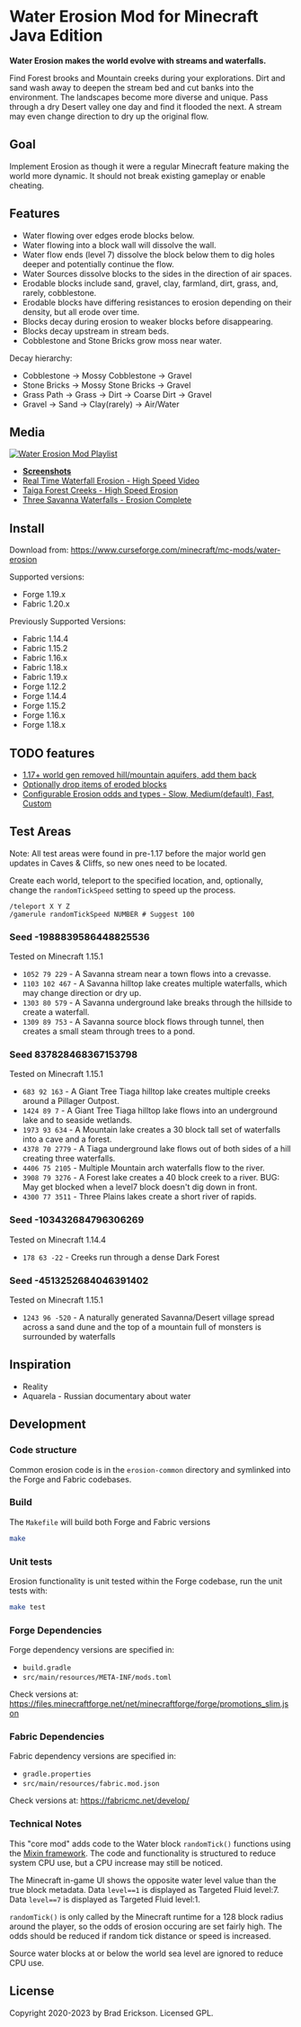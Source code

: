 # Water Erosion Mod for Minecraft Java Edition

**Water Erosion makes the world evolve with streams and waterfalls.**

Find Forest brooks and Mountain creeks during your explorations. Dirt and sand
wash away to deepen the stream bed and cut banks into the environment. The
landscapes become more diverse and unique. Pass through a dry Desert valley one
day and find it flooded the next. A stream may even change direction to dry up
the original flow.

## Goal

Implement Erosion as though it were a regular Minecraft feature making the world
more dynamic. It should not break existing gameplay or enable cheating.

## Features

* Water flowing over edges erode blocks below.
* Water flowing into a block wall will dissolve the wall.
* Water flow ends (level 7) dissolve the block below them to dig holes deeper
  and potentially continue the flow.
* Water Sources dissolve blocks to the sides in the direction of air spaces.
* Erodable blocks include sand, gravel, clay, farmland, dirt, grass, and,
  rarely, cobblestone.
* Erodable blocks have differing resistances to erosion depending on their
  density, but all erode over time.
* Blocks decay during erosion to weaker blocks before disappearing.
* Blocks decay upstream in stream beds.
* Cobblestone and Stone Bricks grow moss near water.

Decay hierarchy:

* Cobblestone -> Mossy Cobblestone -> Gravel
* Stone Bricks -> Mossy Stone Bricks -> Gravel
* Grass Path -> Grass -> Dirt -> Coarse Dirt -> Gravel
* Gravel -> Sand -> Clay(rarely) -> Air/Water

## Media

[![Water Erosion Mod Playlist](https://i.imgur.com/azPKFFY.png)](https://www.youtube.com/watch?v=ZQbcPGYTRvA&list=PLFgkjwcnVWJXh0zbaWK0F6OyW_pZOFS9d)

* **[Screenshots](https://www.curseforge.com/minecraft/mc-mods/water-erosion/screenshots)**
* [Real Time Waterfall Erosion - High Speed Video](https://www.youtube.com/watch?v=ZQbcPGYTRvA)
* [Taiga Forest Creeks - High Speed Erosion](https://www.youtube.com/watch?v=N29mWO8NTOU)
* [Three Savanna Waterfalls - Erosion Complete](https://www.youtube.com/watch?v=Gi73OZ0hbqE)

## Install

Download from: https://www.curseforge.com/minecraft/mc-mods/water-erosion

Supported versions:

* Forge 1.19.x
* Fabric 1.20.x

Previously Supported Versions:

* Fabric 1.14.4
* Fabric 1.15.2
* Fabric 1.16.x
* Fabric 1.18.x
* Fabric 1.19.x
* Forge 1.12.2
* Forge 1.14.4
* Forge 1.15.2
* Forge 1.16.x
* Forge 1.18.x

## TODO features

* [1.17+ world gen removed hill/mountain aquifers, add them back](https://github.com/13rac1/Minecraft-Water-Erosion/issues/28)
* [Optionally drop items of eroded blocks](https://github.com/13rac1/Minecraft-Water-Erosion/issues/3)
* [Configurable Erosion odds and types - Slow, Medium(default), Fast, Custom](https://github.com/13rac1/Minecraft-Water-Erosion/issues/1)

## Test Areas

Note: All test areas were found in pre-1.17 before the major world gen updates in
Caves & Cliffs, so new ones need to be located.

Create each world, teleport to the specified location, and, optionally, change
the `randomTickSpeed` setting to speed up the process.

```script
/teleport X Y Z
/gamerule randomTickSpeed NUMBER # Suggest 100
```

### Seed -1988839586448825536

Tested on Minecraft 1.15.1

* `1052 79 229` - A Savanna stream near a town flows into a crevasse.
* `1103 102 467` - A Savanna hilltop lake creates multiple waterfalls, which may
  change direction or dry up.
* `1303 80 579` - A Savanna underground lake breaks through the hillside to
  create a waterfall.
* `1309 89 753` - A Savanna source block flows through tunnel, then creates a
  small steam through trees to a pond.

### Seed 837828468367153798

Tested on Minecraft 1.15.1

* `683 92 163` - A Giant Tree Tiaga hilltop lake creates multiple creeks
  around a Pillager Outpost.
* `1424 89 7` - A Giant Tree Tiaga hilltop lake flows into an underground lake and to seaside wetlands.
* `1973 93 634` - A Mountain lake creates a 30 block tall set of waterfalls into a cave and a forest.
* `4378 70 2779` - A Tiaga underground lake flows out of both sides of a hill creating three waterfalls.
* `4406 75 2105` - Multiple Mountain arch waterfalls flow to the river.
* `3908 79 3276` - A Forest lake creates a 40 block creek to a river. BUG: May get blocked when a level7 block doesn't dig down in front.
* `4300 77 3511` - Three Plains lakes create a short river of rapids.

### Seed -103432684796306269

Tested on Minecraft 1.14.4

* `178 63 -22` - Creeks run through a dense Dark Forest

### Seed -4513252684046391402

Tested on Minecraft 1.15.1

* `1243 96 -520` - A naturally generated Savanna/Desert village spread across a
  sand dune and the top of a mountain full of monsters is surrounded by
  waterfalls

## Inspiration

* Reality
* Aquarela - Russian documentary about water

## Development

### Code structure

Common erosion code is in the `erosion-common` directory and symlinked into the Forge and Fabric codebases.

### Build

The `Makefile` will build both Forge and Fabric versions

```bash
make
```

### Unit tests

Erosion functionality is unit tested within the Forge codebase, run the unit tests with:

```bash
make test
```

### Forge Dependencies

Forge dependency versions are specified in:

* `build.gradle`
* `src/main/resources/META-INF/mods.toml`

Check versions at: https://files.minecraftforge.net/net/minecraftforge/forge/promotions_slim.json

### Fabric Dependencies

Fabric dependency versions are specified in:

* `gradle.properties`
* `src/main/resources/fabric.mod.json`

Check versions at: https://fabricmc.net/develop/

### Technical Notes

This "core mod" adds code to the Water block `randomTick()` functions using the
[Mixin framework][MixinFramework]. The code and functionality is structured to
reduce system CPU use, but a CPU increase may still be noticed.

The Minecraft in-game UI shows the opposite water level value than the true block
metadata. Data `level==1` is displayed as Targeted Fluid level:7. Data `level==7`
is displayed as Targeted Fluid level:1.

`randomTick()` is only called by the Minecraft runtime for a 128 block radius
around the player, so the odds of erosion occuring are set fairly high. The odds
should be reduced if random tick distance or speed is increased.

Source water blocks at or below the world sea level are ignored to reduce CPU use.

[MixinFramework]: https://github.com/SpongePowered/Mixin

## License

Copyright 2020-2023 by Brad Erickson. Licensed GPL.
